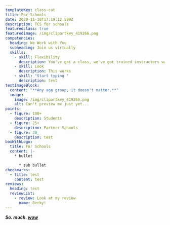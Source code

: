 ```yaml
---
templateKey: class-cat
title: For Schools
date: 2020-11-18T17:19:12.599Z
description: TCS for schools
featuredclass: true
featuredimage: /img/clipartkey_419266.png
competencies:
  heading: We Work with You
  subheading: Join us virtually
  skills:
    - skill: Flexibility
      description: You've got a class, we've got trained instructors waiting!
    - skill: Look
      description: This works
    - skill: "Start typing "
      description: test
textImageBlock:
  content: "**Any age group, it doesn't matter.**"
  image:
    image: /img/clipartkey_419266.png
    alt: Can't preview me just yet...
points:
  - figure: 100+
    description: Students
  - figure: 25+
    description: Partner Schools
  - figure: 30_
    description: test
boxWithLogo:
  title: For Schools
  content: |-
    * bullet

      * sub bullet
checkmarks:
  - title: test
    content: test
reviews:
  heading: test
  reviewList:
    - review: Look at my review
      name: Becky!
---
```

***So. much. [wow](www.google.com)***